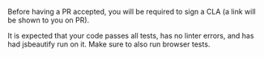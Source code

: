 Before having a PR accepted, you will be required to sign a CLA (a link will be shown to you on PR).

It is expected that your code passes all tests, has no linter errors, and has had jsbeautify run on it. Make sure to also run browser tests.
